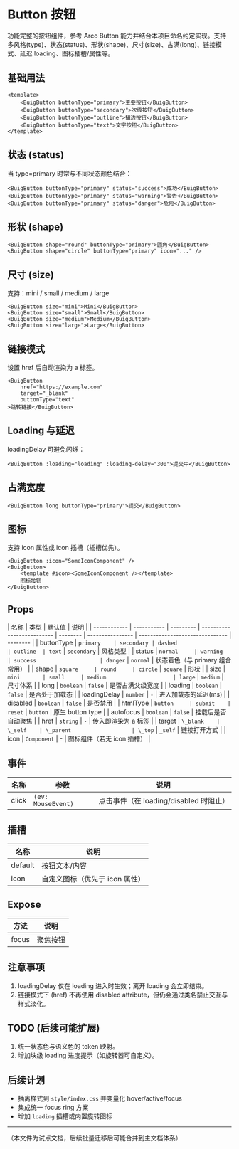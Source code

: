 # Button 按钮

功能完整的按钮组件，参考 Arco Button 能力并结合本项目命名约定实现。支持多风格(type)、状态(status)、形状(shape)、尺寸(size)、占满(long)、链接模式、延迟 loading、图标插槽/属性等。

## 基础用法

```vue
<template>
    <BuigButton buttonType="primary">主要按钮</BuigButton>
    <BuigButton buttonType="secondary">次级按钮</BuigButton>
    <BuigButton buttonType="outline">描边按钮</BuigButton>
    <BuigButton buttonType="text">文字按钮</BuigButton>
</template>
```

## 状态 (status)

当 type=primary 时常与不同状态颜色结合：

```vue
<BuigButton buttonType="primary" status="success">成功</BuigButton>
<BuigButton buttonType="primary" status="warning">警告</BuigButton>
<BuigButton buttonType="primary" status="danger">危险</BuigButton>
```

## 形状 (shape)

```vue
<BuigButton shape="round" buttonType="primary">圆角</BuigButton>
<BuigButton shape="circle" buttonType="primary" icon="..." />
```

## 尺寸 (size)

支持：mini / small / medium / large

```vue
<BuigButton size="mini">Mini</BuigButton>
<BuigButton size="small">Small</BuigButton>
<BuigButton size="medium">Medium</BuigButton>
<BuigButton size="large">Large</BuigButton>
```

## 链接模式

设置 href 后自动渲染为 a 标签。

```vue
<BuigButton
    href="https://example.com"
    target="_blank"
    buttonType="text"
>跳转链接</BuigButton>
```

## Loading 与延迟

loadingDelay 可避免闪烁：

```vue
<BuigButton :loading="loading" :loading-delay="300">提交中</BuigButton>
```

## 占满宽度

```vue
<BuigButton long buttonType="primary">提交</BuigButton>
```

## 图标

支持 icon 属性或 icon 插槽（插槽优先）。

```vue
<BuigButton :icon="SomeIconComponent" />
<BuigButton>
    <template #icon><SomeIconComponent /></template>
    图标按钮
</BuigButton>
```

## Props

| 名称         | 类型        | 默认值    | 说明                       |
| ------------ | ----------- | --------- | -------------------------- | -------- | ---------------- | ------------------------------- | -------- |
| buttonType   | `primary    | secondary | dashed                     | outline  | text`            | `secondary`                     | 风格类型 |
| status       | `normal     | warning   | success                    | danger`  | `normal`         | 状态着色（与 primary 组合常用） |
| shape        | `square     | round     | circle`                    | `square` | 形状             |
| size         | `mini       | small     | medium                     | large`   | `medium`         | 尺寸体系                        |
| long         | `boolean`   | `false`   | 是否占满父级宽度           |
| loading      | `boolean`   | `false`   | 是否处于加载态             |
| loadingDelay | `number`    | `-`       | 进入加载态的延迟(ms)       |
| disabled     | `boolean`   | `false`   | 是否禁用                   |
| htmlType     | `button     | submit    | reset`                     | `button` | 原生 button type |
| autofocus    | `boolean`   | `false`   | 挂载后是否自动聚焦         |
| href         | `string`    | `-`       | 传入即渲染为 a 标签        |
| target       | `\_blank    | \_self    | \_parent                   | \_top`   | `_self`          | 链接打开方式                    |
| icon         | `Component` | -         | 图标组件（若无 icon 插槽） |

## 事件

| 名称  | 参数               | 说明                                   |
| ----- | ------------------ | -------------------------------------- |
| click | `(ev: MouseEvent)` | 点击事件（在 loading/disabled 时阻止） |

## 插槽

| 名称    | 说明                           |
| ------- | ------------------------------ |
| default | 按钮文本/内容                  |
| icon    | 自定义图标（优先于 icon 属性） |

## Expose

| 方法  | 说明     |
| ----- | -------- |
| focus | 聚焦按钮 |

## 注意事项

1. loadingDelay 仅在 loading 进入时生效；离开 loading 会立即结束。
2. 链接模式下 (href) 不再使用 disabled attribute，但仍会通过类名禁止交互与样式淡化。

## TODO (后续可能扩展)

1. 统一状态色与语义色的 token 映射。
2. 增加块级 loading 进度提示（如旋转器可自定义）。

## 后续计划

- 抽离样式到 `style/index.css` 并变量化 hover/active/focus
- 集成统一 focus ring 方案
- 增加 `loading` 插槽或内置旋转图标

---

（本文件为试点文档，后续批量迁移后可能合并到主文档体系）

